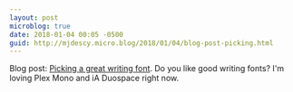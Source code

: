 ```yaml
---
layout: post
microblog: true
date: 2018-01-04 00:05 -0500
guid: http://mjdescy.micro.blog/2018/01/04/blog-post-picking.html
---
```

Blog post: [Picking a great writing font](https://mjdescy.me/2018/01/04/picking-a-great-writing-font/). Do you like good writing fonts? I'm loving Plex Mono and iA Duospace right now.
